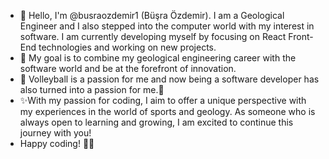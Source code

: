 - 👋 Hello, I'm @busraozdemir1 (Büşra Özdemir). I am a Geological Engineer and I also stepped into the computer world with my interest in software. I am currently developing myself by focusing on React Front-End technologies and working on new projects.
- 🚀 My goal is to combine my geological engineering career with the software world and be at the forefront of innovation.
- 💞️ Volleyball is a passion for me and now being a software developer has also turned into a passion for me.💞️
- ✨With my passion for coding, I aim to offer a unique perspective with my experiences in the world of sports and geology. As someone who is always open to learning and growing, I am excited to continue this journey with you!
- Happy coding! 🚀🏐

<!---
busraozdemir1/busraozdemir1 is a ✨ special ✨ repository because its `README.md` (this file) appears on your GitHub profile.
You can click the Preview link to take a look at your changes.
--->
